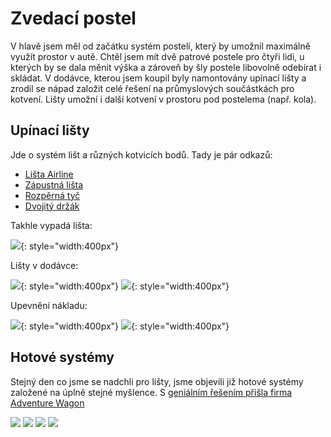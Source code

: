 # Zvedací postel

V hlavě jsem měl od začátku systém postelí, který by umožnil maximálně využít
prostor v autě. Chtěl jsem mít dvě patrové postele pro čtyři lidi, u kterých
by se dala měnit výška a zároveň by šly postele libovolně odebírat i skládat. 
V dodávce, kterou jsem koupil byly namontovány upínací lišty a zrodil se nápad
založit celé řešení na průmyslových součástkách pro kotvení. Lišty umožní
i další kotvení v prostoru pod postelema (např. kola).

## Upínací lišty

Jde o systém lišt a různých kotvicích bodů. Tady je pár odkazů:

* [Lišta Airline](https://www.dodavkyeshop.cz/Kotvici-lista-Airline-povrchova-d603.htm)
* [Zápustná lišta](https://www.topcentrum.cz/Zapustna-hlinikova-upinaci-lista-AZV-10-940)
* [Rozpěrná tyč](https://www.dodavkyeshop.cz/Tyc-rozperna-do-Airline-listy-nastavitelna-od-1400-2050-mm-d1080.htm)
* [Dvojitý držák](https://www.dodavkyeshop.cz/Drzak-dvojity-do-airline-listy-pro-Tyc-rozpernou-par-d1065.htm)

Takhle vypadá lišta:

![](images_clamping_rails/airline_rail.jpg){: style="width:400px"}

Lišty v dodávce:

![](images_clamping_rails/airline_rails_mounted.jpg){: style="width:400px"}
![](images_clamping_rails/airline_rails_mounted2.jpg){: style="width:400px"}


Upevnění nákladu:

![](images_clamping_rails/airline_rails_mounted.jpg){: style="width:400px"}
![](images_clamping_rails/airline_rails_mounted3.jpg){: style="width:400px"}


## Hotové systémy

Stejný den co jsme se nadchli pro lišty, jsme objevili již hotové systémy
založené na úplně stejné myšlence. S [geniálním řešením přišla firma
Adventure Wagon](https://adventurewagon.com/collections/mercedes-sprinter/products/interior-conversion-kit-for-sprinter)

![](images_clamping_rails/adventure_wagon_bed.jpg)
![](images_clamping_rails/adventure_wagon_bed2.jpg)
![](images_clamping_rails/adventure_wagon_side_rail.jpg)
![](images_clamping_rails/adventure_wagon_side_rail2.jpg)

